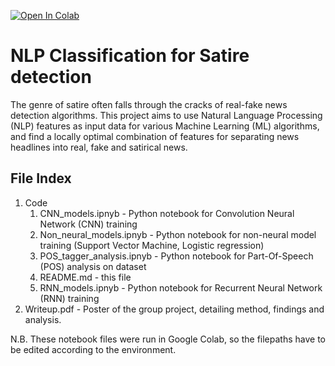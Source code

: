 [![Open In Colab](https://colab.research.google.com/assets/colab-badge.svg)](https://colab.research.google.com/github/nordic96/OnionOrNot/blob/main/notebook_rnn_classification.ipynb)

# NLP Classification for Satire detection

The genre of satire often falls through the cracks of real-fake news detection algorithms. This project aims to use Natural Language Processing (NLP) features as input data for various Machine Learning (ML) algorithms, and find a locally optimal combination of features for separating news headlines into real, fake and satirical news.

## File Index

1. Code
   1. CNN_models.ipnyb - Python notebook for Convolution Neural Network (CNN) training
   2. Non_neural_models.ipnyb - Python notebook for non-neural model training (Support Vector Machine, Logistic regression)
   3. POS_tagger_analysis.ipnyb - Python notebook for Part-Of-Speech (POS) analysis on dataset
   4. README.md - this file
   5. RNN_models.ipnyb - Python notebook for Recurrent Neural Network (RNN) training
2. Writeup.pdf - Poster of the group project, detailing method, findings and analysis.

N.B. These notebook files were run in Google Colab, so the filepaths have to be edited according to the environment.
